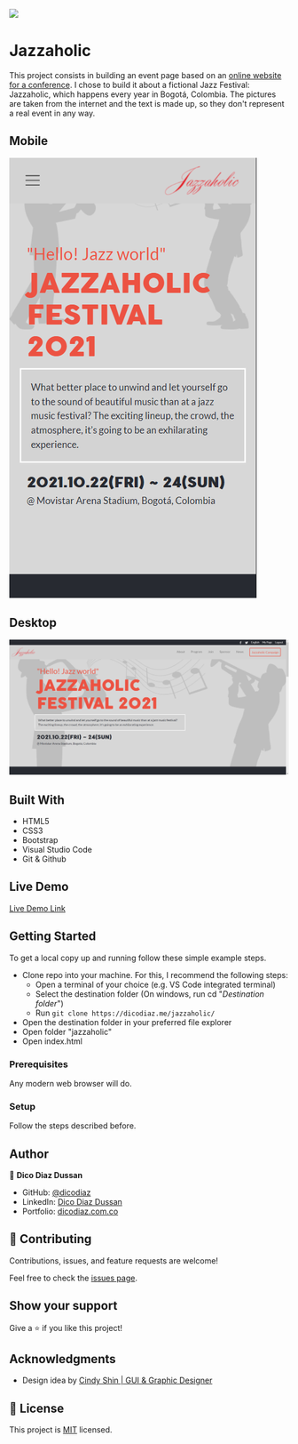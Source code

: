 ![](https://img.shields.io/badge/Microverse-blueviolet)

# Jazzaholic

This project consists in building an event page based on an [online website for a conference](https://www.behance.net/gallery/29845175/CC-Global-Summit-2015). I chose to build it about a fictional Jazz Festival: Jazzaholic, which happens every year in Bogotá, Colombia. The pictures are taken from the internet and the text is made up, so they don't represent a real event in any way.

## Mobile

![screenshot](./app_screenshot.png)

## Desktop

![screenshot](./app_screenshot_desktop.png)

## Built With

- HTML5
- CSS3
- Bootstrap
- Visual Studio Code
- Git & Github

## Live Demo

[Live Demo Link](https://dicodiaz.me/jazzaholic/)

## Getting Started

To get a local copy up and running follow these simple example steps.

- Clone repo into your machine. For this, I recommend the following steps:
  - Open a terminal of your choice (e.g. VS Code integrated terminal)
  - Select the destination folder (On windows, run cd "_Destination folder_")
  - Run `git clone https://dicodiaz.me/jazzaholic/`
- Open the destination folder in your preferred file explorer
- Open folder "jazzaholic"
- Open index.html

### Prerequisites

Any modern web browser will do.

### Setup

Follow the steps described before.

## Author

👤 **Dico Diaz Dussan**

- GitHub: [@dicodiaz](https://github.com/dicodiaz)
- LinkedIn: [Dico Diaz Dussan](https://www.linkedin.com/in/dico-diaz-dussan/)
- Portfolio: [dicodiaz.com.co](https://dicodiaz.com.co)

## 🤝 Contributing

Contributions, issues, and feature requests are welcome!

Feel free to check the [issues page](../../issues/).

## Show your support

Give a ⭐️ if you like this project!

## Acknowledgments

- Design idea by [Cindy Shin | GUI & Graphic Designer](https://www.behance.net/adagio07)

## 📝 License

This project is [MIT](./MIT.md) licensed.
